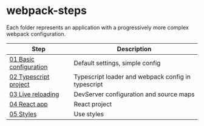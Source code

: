# webpack-steps

Each folder represents an application with a progressively more complex webpack configuration.  

Step | Description
-|-
[01 Basic configuration](steps/01/README.md) | Default settings, simple config
[02 Typescript project](steps/02/README.md) | Typescript loader and webpack config in typescript
[03 Live reloading](steps/03/README.md) | DevServer configuration and source maps
[04 React app](steps/04/README.md) | React project
[05 Styles](steps/05/README.md) | Use styles